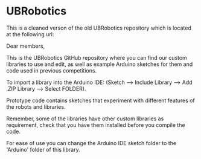 # UBRobotics

This is a cleaned verson of the old UBRobotics repository which is located at the following url:
[](https://github.com/EdwardChamberlain/UBRobotics)

Dear members,

This is the UBRobotics GitHub repository where you can find our custom libraries to use and edit, as well as example Arduino sketches for them and code used in previous competitions.

To import a library into the Arduino IDE: (Sketch --> Include Library --> Add .ZIP Library --> Select FOLDER).

Prototype code contains sketches that experiment with different features of the robots and libraries.

Remember, some of the libraries have other custom libraries as requirement, check that you have them installed before you compile the code.

For ease of use you can change the Arduino IDE sketch folder to the 'Arduino' folder of this library.
